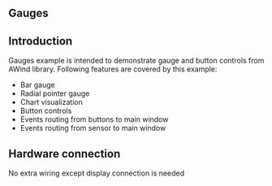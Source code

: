 Gauges
------------
Introduction
------------
Gauges example is intended to demonstrate gauge and button controls from AWind library.
Following features are covered by this example: 
- Bar gauge
- Radial pointer gauge
- Chart visualization
- Button controls
- Events routing from buttons to main window
- Events routing from sensor to main window

Hardware connection
-------------------
No extra wiring except display connection is needed
